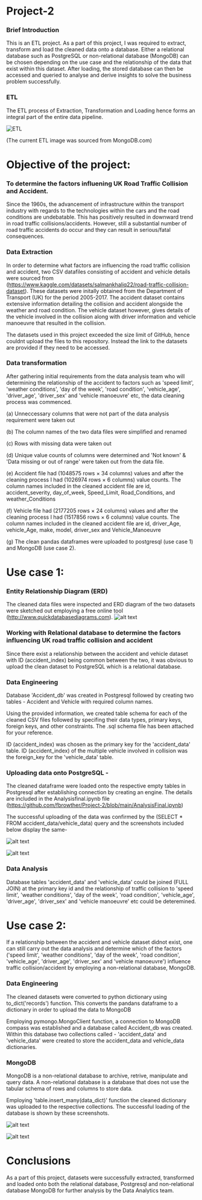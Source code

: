 # Project-2

### Brief Introduction
This is an ETL project. As a part of this project, I was required to extract, transform and load the cleaned data onto a database. Either a relational database such as PostgreSQL or non-relational database (MongoDB) can be chosen depending on the use case and the relationship of the data that exist within this dataset. After loading, the stored database can then be accessed and queried to analyse and derive insights to solve the business problem successfully. 

### ETL
The ETL process of Extraction, Transformation and Loading hence forms an integral part of the entire data pipeline.

![ETL](https://webassets.mongodb.com/_com_assets/cms/ETL_Visual-sa656kl6df.png)

(The current ETL image was sourced from MongoDB.com)



# Objective of the project: 
### To determine the factors influening UK Road Traffic Collision and Accident. 
Since the 1960s, the advancement of infrastructure within the transport industry with regards to the technologies within the cars and the road conditions are undebatable. This has positively resulted in downward trend in road traffic collisions/accidents. However, still a substantial number of road traffic accidents do occur and they can result in serious/fatal consequences. 

### Data Extraction
In order to determine what factors are influencing the road traffic collision and accident, two CSV datafiles consisting of accident and vehicle details were sourced from (https://www.kaggle.com/datasets/salmankhaliq22/road-traffic-collision-dataset). These datasets were initally obtained from the Department of Transport (UK) for the period 2005-2017.  The accident dataset contains extensive information detailing the collision and accident alongside the weather and road condition. The vehicle dataset however, gives details of the vehicle involved in the collision along with driver information and vehicle manoeuvre that resulted in the collision.

The datasets used in this project exceeded the size limit of GitHub, hence couldnt upload the files to this repository. Instead the link to the datasets are provided if they need to be accessed.

### Data transformation
After gathering initial requirements from the data analysis team who will determining the relationship of the accident to factors such as 'speed limit', 'weather conditions', 'day of the week', 'road condition', 'vehicle_age', 'driver_age', 'driver_sex' and 'vehicle manoeuvre' etc, the data cleaning process was commenced.

   (a) Unneccessary columns that were not part of the data analysis requirement were taken out
   
   (b) The column names of the two data files were simplified and renamed 
   
   (c) Rows with missing data were taken out
   
   (d) Unique value counts of columns were determined and 'Not known' & 'Data missing or out of range' were taken out from the data file.
   
   (e) Accident file had (1048575 rows × 34 columns) values and after the cleaning process I had (1026974 rows × 6 columns) value counts.
       The column names included in the cleaned accident file are id, accident_severity, day_of_week, Speed_Limit, Road_Conditions, and weather_Conditions
       
   (f) Vehicle file had (2177205 rows × 24 columns) values and after the cleaning process I had (1517856 rows × 6 columns) value counts.
       The column names included in the cleaned accident file are id, driver_Age, vehicle_Age, make, model, driver_sex and Vehicle_Manoeuvre
       
   (g) The clean pandas dataframes were uploaded to postgresql (use case 1) and MongoDB (use case 2).
   

# Use case 1: 
### Entity Relationship Diagram (ERD)
The cleaned data files were inspected and ERD diagram of the two datasets were sketched out employing a free online tool (http://www.quickdatabasediagrams.com). 
![alt text](https://github.com/fbrowther/Project-2/blob/main/ERD%20diagram.png)

### Working with Relational database to determine the factors influencing UK road traffic collision and accident
Since there exist a relationship between the accident and vehicle dataset with ID (accident_index) being common between the two, it was obvious to upload 
the clean dataset to PostgreSQL which is a relational database. 

### Data Engineering 
Database 'Accident_db' was created in Postgresql followed by creating two tables - Accident and Vehicle with required column names. 

Using the provided information, we created table schema for each of the cleaned CSV files followed by specifing their data types, primary keys, foreign keys, and other constraints. The .sql schema file has been attached for your reference. 

ID (accident_index) was chosen as the primary key for the 'accident_data' table. 
ID (accident_index) of the multiple vehicle involved in collision was the foreign_key for the 'vehicle_data' table.


### Uploading data onto PostgreSQL - 
The cleaned dataframe were loaded onto the respective empty tables in Postgresql after establishing connection by creating an engine. The details are included in the Analysisfinal.ipynb file (https://github.com/fbrowther/Project-2/blob/main/AnalysisFinal.ipynb) 

The successful uploading of the data was confirmed by the (SELECT * FROM accident_data/vehicle_data) query and the screenshots included below display the same-

![alt text](https://github.com/fbrowther/Project-2/blob/main/Postgresql%20/accident_data.png)

![alt text](https://github.com/fbrowther/Project-2/blob/main/Postgresql%20/vehicle_data.png)

### Data Analysis
Database tables 'accident_data' and 'vehicle_data' could be joined (FULL JOIN) at the primary key id and the relationship of traffic collision to 'speed limit', 'weather conditions', 'day of the week', 'road condition', 'vehicle_age', 'driver_age', 'driver_sex' and 'vehicle manoeuvre' etc could be deteremined.

# Use case 2: 
If a relationship between the accident and vehicle dataset didnot exist, one can still carry out the data analysis and determine which of the factors ('speed limit', 'weather conditions', 'day of the week', 'road condition', 'vehicle_age', 'driver_age', 'driver_sex' and 'vehicle manoeuvre') influence traffic collision/accident by employing a non-relational database, MongoDB.

### Data Engineering 
The cleaned datasets were converted to python dictionary using to_dict('records') function. This converts the pandans dataframe to a dictionary in order to upload the data to MongoDB

Employing pymongo.MongoClient function, a connection to MongoDB compass was established and a database called Accident_db was created. Within this database two collections called - 'accident_data' and 'vehicle_data' were created to store the accident_data and vehicle_data dictionaries.

### MongoDB
MongoDB is a non-relational database to archive, retrive, manipulate and query data. A non-relational database is a database that does not use the tabular schema of rows and columns to store data. 

Employing 'table.insert_many(data_dict)' function the cleaned dictionary was uploaded to the respective collections. The successful loading of the database is shown by these screenshots.


![alt text](https://github.com/fbrowther/Project-2/blob/main/Mongodb/accident_data.png)

![alt text](https://github.com/fbrowther/Project-2/blob/main/Mongodb/vehicle_data.png)

# Conclusions
As a part of this project, datasets were successfully extracted, transformed and loaded onto both the relational database, Postgresql and non-relational database MongoDB for further analysis by the Data Analytics team. 



